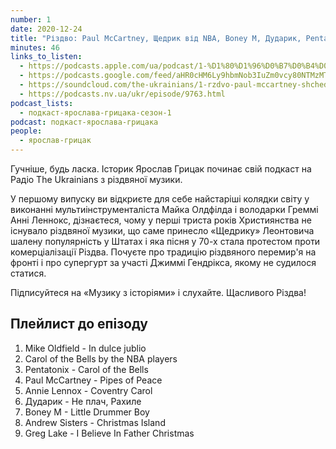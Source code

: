 ```yaml
---
number: 1
date: 2020-12-24
title: "Різдво: Paul McCartney, Щедрик від NBA, Boney M, Дударик, Pentatonix"
minutes: 46
links_to_listen:
  - https://podcasts.apple.com/ua/podcast/1-%D1%80%D1%96%D0%B7%D0%B4%D0%B2%D0%BE-paul-mccartney-%D1%89%D0%B5%D0%B4%D1%80%D0%B8%D0%BA-%D0%B2%D1%96%D0%B4-nba-boney-m-%D0%B4%D1%83%D0%B4%D0%B0%D1%80%D0%B8%D0%BA/id1546083745?i=1000503415077
  - https://podcasts.google.com/feed/aHR0cHM6Ly9hbmNob3IuZm0vcy80NTMzMTgxMC9wb2RjYXN0L3Jzcw/episode/ZmRlM2NlYWMtZmE5OC00ZmQwLTg4NTAtZTdkZGE2NGEyNWUy
  - https://soundcloud.com/the-ukrainians/1-rzdvo-paul-mccartney-shchedrik-vd-nba-boney-m-dudarik-pentatonix?in=the-ukrainians/sets/muzykazist
  - https://podcasts.nv.ua/ukr/episode/9763.html
podcast_lists:
  - подкаст-ярослава-грицака-сезон-1
podcast: подкаст-ярослава-грицака
people:
  - ярослав-грицак
---
```


Гучніше, будь ласка. Історик Ярослав Грицак починає свій подкаст на Радіо The Ukrainians
з різдвяної музики.

У першому випуску ви відкриєте для себе найстаріші колядки світу у виконанні мультиінструменталіста
Майка Олдфілда і володарки Греммі Анні Леннокс, дізнаєтеся, чому у перші триста років Християнства
не існувало різдвяної музики, що саме принесло «Щедрику» Леонтовича шалену популярність у Штатах і
яка пісня у 70-х стала протестом проти комерціалізації Різдва. Почуєте про традицію різдвяного перемир'я
на фронті і про супергурт за участі Джиммі Гендрікса, якому не судилося статися.

Підписуйтеся на «Музику з історіями» і слухайте. Щасливого Різдва!

## Плейлист до епізоду

1. Mike Oldfield - In dulce jublio
2. Carol of the Bells by the NBA players
3. Pentatonix - Carol of the Bells
4. Paul McCartney - Pipes of Peace
5. Annie Lennox - Coventry Carol
6. Дударик - Не плач, Рахиле
7. Boney M - Little Drummer Boy
8. Andrew Sisters - Christmas Island
9. Greg Lake - I Believe In Father Christmas
